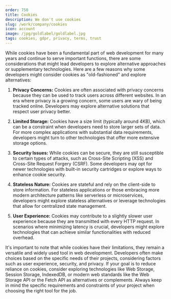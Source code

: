 ```yaml
---
order: 750
title: Cookies
description: We don't use cookies
slug: /work/company/cookies
icon: account
image: /jpg/goldlabel/goldlabel.jpg
tags: cookies, gdpr, privacy, terms, trust
---
```


While cookies have been a fundamental part of web development for many years and continue to serve important functions, there are some considerations that might lead developers to explore alternative approaches or supplementary technologies. Here are a few reasons why some developers might consider cookies as "old-fashioned" and explore alternatives:

1. **Privacy Concerns:** Cookies are often associated with privacy concerns because they can be used to track users across different websites. In an era where privacy is a growing concern, some users are wary of being tracked online. Developers may explore alternative solutions that respect user privacy better.

2. **Limited Storage:** Cookies have a size limit (typically around 4KB), which can be a constraint when developers need to store larger sets of data. For more complex applications with substantial data requirements, developers might turn to other technologies that offer more extensive storage options.

3. **Security Issues:** While cookies can be secure, they are still susceptible to certain types of attacks, such as Cross-Site Scripting (XSS) and Cross-Site Request Forgery (CSRF). Some developers may opt for newer technologies with built-in security cartridges or explore ways to enhance cookie security.

4. **Stateless Nature:** Cookies are stateful and rely on the client-side to store information. For stateless applications or those embracing more modern architecture patterns like serverless or microservices, developers might explore stateless alternatives or leverage technologies that allow for centralized state management.

5. **User Experience:** Cookies may contribute to a slightly slower user experience because they are transmitted with every HTTP request. In scenarios where minimizing latency is crucial, developers might explore technologies that can achieve similar functionalities with reduced overhead.

It's important to note that while cookies have their limitations, they remain a versatile and widely used tool in web development. Developers often make choices based on the specific needs of their projects, considering factors such as user experience, security, and privacy. If your goal is to reduce reliance on cookies, consider exploring technologies like Web Storage, Session Storage, IndexedDB, or modern web standards like the Web Storage API or the Fetch API as alternatives or complements. Always keep in mind the specific requirements and constraints of your project when choosing the right tool for the job.
